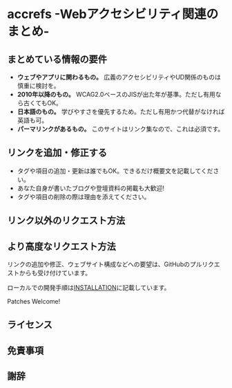 # accrefs -Webアクセシビリティ関連のまとめ- 

## まとめている情報の要件

- **ウェブやアプリに関わるもの。** 広義のアクセシビリティやUD関係のものは慎重に検討を。
- **2010年以降のもの。** WCAG2.0ベースのJISが出た年が基準。ただし有用なら古くてもOK。
- **日本語のもの。** 学びやすさを優先するため。ただし有用かつ代替がなければ英語も可。
- **パーマリンクがあるもの。** このサイトはリンク集なので、これは必須です。

## リンクを追加・修正する

- タグや項目の追加・更新は誰でもOK。できるだけ概要文を記載してください。
- あなた自身が書いたブログや登壇資料の掲載も大歓迎!
- タグや項目の削除の際は理由を添えてください。

## リンク以外のリクエスト方法

## より高度なリクエスト方法

リンクの追加や修正、ウェブサイト構成などへの要望は、GitHubのプルリクエストからも受け付けています。

ローカルでの開発手順は[INSTALLATION](INSTALLATION.md)に記載しています。

Patches Welcome!

## ライセンス

## 免責事項

## 謝辞